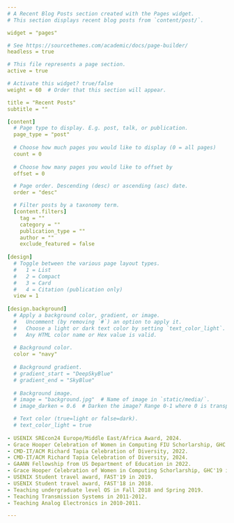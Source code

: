 ```yaml
---
# A Recent Blog Posts section created with the Pages widget.
# This section displays recent blog posts from `content/post/`.

widget = "pages"  

# See https://sourcethemes.com/academic/docs/page-builder/
headless = true  

# This file represents a page section.
active = true  

# Activate this widget? true/false
weight = 60  # Order that this section will appear.

title = "Recent Posts"
subtitle = ""

[content]
  # Page type to display. E.g. post, talk, or publication.
  page_type = "post"
  
  # Choose how much pages you would like to display (0 = all pages)
  count = 0
  
  # Choose how many pages you would like to offset by
  offset = 0

  # Page order. Descending (desc) or ascending (asc) date.
  order = "desc"

  # Filter posts by a taxonomy term.
  [content.filters]
    tag = ""
    category = ""
    publication_type = ""
    author = ""
    exclude_featured = false
  
[design]
  # Toggle between the various page layout types.
  #   1 = List
  #   2 = Compact
  #   3 = Card
  #   4 = Citation (publication only)
  view = 1
  
[design.background]
  # Apply a background color, gradient, or image.
  #   Uncomment (by removing `#`) an option to apply it.
  #   Choose a light or dark text color by setting `text_color_light`.
  #   Any HTML color name or Hex value is valid.
  
  # Background color.
  color = "navy"
  
  # Background gradient.
  # gradient_start = "DeepSkyBlue"
  # gradient_end = "SkyBlue"
  
  # Background image.
  # image = "background.jpg"  # Name of image in `static/media/`.
  # image_darken = 0.6  # Darken the image? Range 0-1 where 0 is transparent and 1 is opaque.

  # Text color (true=light or false=dark).
  # text_color_light = true  
 
- USENIX SREcon24 Europe/Middle East/Africa Award, 2024.
- Grace Hooper Celebration of Women in Computing FIU Schorlarship, GHC'22 in 2022.
- CMD-IT/ACM Richard Tapia Celebration of Diversity, 2022.
- CMD-IT/ACM Richard Tapia Celebration of Diversity, 2024.
- GAANN Fellowship from US Department of Education in 2022.
- Grace Hooper Celebration of Women in Computing Schorlarship, GHC'19 in 2019.
- USENIX Student travel award, FAST'19 in 2019.
- USENIX Student travel award, FAST'18 in 2018.
- Teaching undergraduate level OS in Fall 2018 and Spring 2019.
- Teaching Transmission Systems in 2011-2012.
- Teaching Analog Electronics in 2010-2011.

---
```




